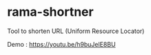 # rama-shortner

Tool to shorten URL (Uniform Resource Locator)

Demo :
https://youtu.be/h9buJelE8BU
